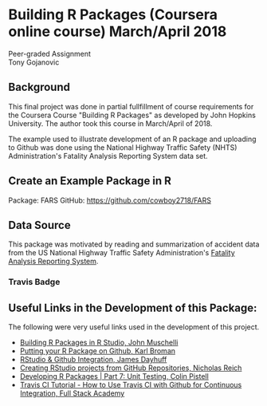 # Building R Packages (Coursera online course) March/April 2018
Peer-graded Assignment   
Tony Gojanovic

## Background

This final project was done in partial fullfillment of course requirements for the Coursera Course "Building R Packages" as developed by John Hopkins University.  The author took this course in March/April of 2018.

The example used to illustrate development of an R package and uploading to Github was done using the National Highway Traffic Safety (NHTS) Administration's Fatality Analysis Reporting System data set.

## Create an Example Package in R 

Package: FARS
GitHub:  https://github.com/cowboy2718/FARS

## Data Source

This package was motivated by reading and summarization of accident data from the US National Highway Traffic Safety 
Administration's [Fatality Analysis Reporting 
System](https://www.nhtsa.gov/research-data/fatality-analysis-reporting-system-fars).

### Travis Badge



## Useful Links in the Development of this Package:

The following were very useful links used in the development of this project.

* [Building R Packages in R Studio, John Muschelli](https://www.youtube.com/watch?v=OIirKRgIsdc) 
* [Putting your R Package on Github, Karl Broman](http://kbroman.org/pkg_primer/pages/github.html) 
* [RStudio & Github Integration, James Dayhuff](https://www.youtube.com/watch?v=E2d91v1Twcc&t=597s) 
* [Creating RStudio projects from GitHub Repositories, Nicholas Reich ](https://www.youtube.com/watch?v=YxZ8J2rqhEM) 
* [Developing R Packages | Part 7: Unit Testing, Colin Pistell](https://www.youtube.com/watch?v=u2KDSY_8Ay4) 
* [Travis CI Tutorial - How to Use Travis CI with Github for Continuous Integration, Full Stack Academy](https://www.youtube.com/watch?v=Uft5KBimzyk)

